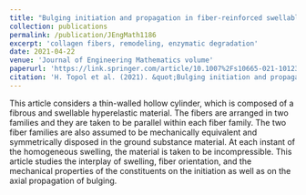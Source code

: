 ```yaml
---
title: "Bulging initiation and propagation in fiber-reinforced swellable Mooney–Rivlin membranes"
collection: publications
permalink: /publication/JEngMath1186
excerpt: 'collagen fibers, remodeling, enzymatic degradation'
date: 2021-04-22
venue: 'Journal of Engineering Mathematics volume'
paperurl: 'https://link.springer.com/article/10.1007%2Fs10665-021-10123-5'
citation: 'H. Topol et al. (2021). &quot;Bulging initiation and propagation in fiber-reinforced swellable Mooney–Rivlin membranes.&quot; <i>J. Eng. Math.</i>. 128, 8.'
---
```

This article considers a thin-walled hollow cylinder, which is composed of a fibrous and swellable hyperelastic material. The fibers are arranged in two families and they are taken to be parallel within each fiber family. The two fiber families are also assumed to be mechanically equivalent and symmetrically disposed in the ground substance material. At each instant of the homogeneous swelling, the material is taken to be incompressible. This article studies the interplay of swelling, fiber orientation, and the mechanical properties of the constituents on the initiation as well as on the axial propagation of bulging.
